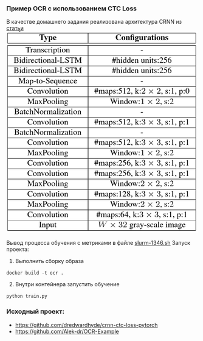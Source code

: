 ### Пример OCR с использованием CTC Loss

В качестве домашнего задания реализована архитектура CRNN из [статьи](https://arxiv.org/abs/1507.05717)
![](CRNN.png)

Вывод процесса обучения с метриками в файле
[slurm-1346.sh](https://github.com/SLVmain/OCR_from_scratch/blob/main/slurm-1346.out)
Запуск проекта:
1. Выполнить сборку образа
```
docker build -t ocr .
```
2. Внутри контейнера запустить обучение
```
python train.py
```

### Исходный проект:
* https://github.com/dredwardhyde/crnn-ctc-loss-pytorch
* https://github.com/Alek-dr/OCR-Example
